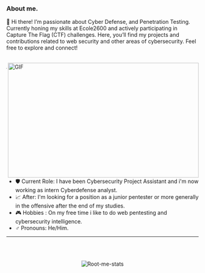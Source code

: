 ### About me.

👋 Hi there! I’m passionate about Cyber Defense, and Penetration Testing. Currently honing my skills at Ecole2600 and actively participating in Capture The Flag (CTF) challenges. Here, you’ll find my projects and contributions related to web security and other areas of cybersecurity. Feel free to explore and connect!

</br>
<img align="right" alt="GIF" src="https://i.gifer.com/EHil.gif" width="500" height="300"/>

---
- 🛡️ Current Role: I have been Cybersecurity Project Assistant and i'm now working as intern Cyberdefense analyst.
- 📈 After: I'm looking for a position as a junior pentester or more generally in the offensive after the end of my studies.
- 🎮 Hobbies : On my free time i like to do web pentesting and cybersecurity intelligence.
- ♂️ Pronouns: He/Him.
---
</br>
</br>

<p align="center">
  <img src="https://root-me-diff.vercel.app/rm-gh?nickname=yametersa&gstats=show&style=dark" alt="Root-me-stats" />
</p>

